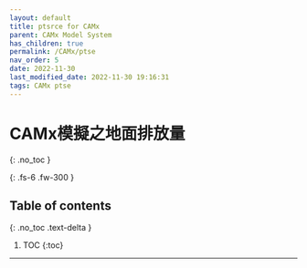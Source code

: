 ```yaml
---
layout: default
title: ptsrce for CAMx
parent: CAMx Model System
has_children: true
permalink: /CAMx/ptse
nav_order: 5
date: 2022-11-30
last_modified_date: 2022-11-30 19:16:31
tags: CAMx ptse
---
```


# CAMx模擬之地面排放量
{: .no_toc }

{: .fs-6 .fw-300 }

## Table of contents
{: .no_toc .text-delta }

1. TOC
{:toc}

---
